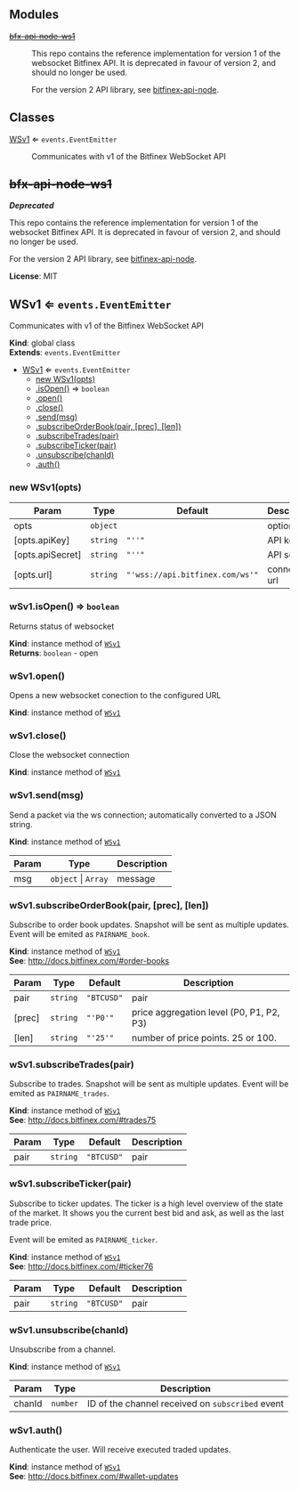 ## Modules

<dl>
<dt><del><a href="#module_bfx-api-node-ws1">bfx-api-node-ws1</a></del></dt>
<dd><p>This repo contains the reference implementation for version 1 of the
websocket Bitfinex API. It is deprecated in favour of version 2, and should
no longer be used.</p>
<p>For the version 2 API library, see <a href="https://github.com/bitfinexcom/bitfinex-api-node">bitfinex-api-node</a>.</p>
</dd>
</dl>

## Classes

<dl>
<dt><a href="#WSv1">WSv1</a> ⇐ <code>events.EventEmitter</code></dt>
<dd><p>Communicates with v1 of the Bitfinex WebSocket API</p>
</dd>
</dl>

<a name="module_bfx-api-node-ws1"></a>

## ~~bfx-api-node-ws1~~
***Deprecated***

This repo contains the reference implementation for version 1 of the
websocket Bitfinex API. It is deprecated in favour of version 2, and should
no longer be used.

For the version 2 API library, see [bitfinex-api-node](https://github.com/bitfinexcom/bitfinex-api-node).

**License**: MIT  
<a name="WSv1"></a>

## WSv1 ⇐ <code>events.EventEmitter</code>
Communicates with v1 of the Bitfinex WebSocket API

**Kind**: global class  
**Extends**: <code>events.EventEmitter</code>  

* [WSv1](#WSv1) ⇐ <code>events.EventEmitter</code>
    * [new WSv1(opts)](#new_WSv1_new)
    * [.isOpen()](#WSv1+isOpen) ⇒ <code>boolean</code>
    * [.open()](#WSv1+open)
    * [.close()](#WSv1+close)
    * [.send(msg)](#WSv1+send)
    * [.subscribeOrderBook(pair, [prec], [len])](#WSv1+subscribeOrderBook)
    * [.subscribeTrades(pair)](#WSv1+subscribeTrades)
    * [.subscribeTicker(pair)](#WSv1+subscribeTicker)
    * [.unsubscribe(chanId)](#WSv1+unsubscribe)
    * [.auth()](#WSv1+auth)

<a name="new_WSv1_new"></a>

### new WSv1(opts)

| Param | Type | Default | Description |
| --- | --- | --- | --- |
| opts | <code>object</code> |  | options |
| [opts.apiKey] | <code>string</code> | <code>&quot;&#x27;&#x27;&quot;</code> | API key |
| [opts.apiSecret] | <code>string</code> | <code>&quot;&#x27;&#x27;&quot;</code> | API secret |
| [opts.url] | <code>string</code> | <code>&quot;&#x27;wss://api.bitfinex.com/ws&#x27;&quot;</code> | connection url |

<a name="WSv1+isOpen"></a>

### wSv1.isOpen() ⇒ <code>boolean</code>
Returns status of websocket

**Kind**: instance method of [<code>WSv1</code>](#WSv1)  
**Returns**: <code>boolean</code> - open  
<a name="WSv1+open"></a>

### wSv1.open()
Opens a new websocket conection to the configured URL

**Kind**: instance method of [<code>WSv1</code>](#WSv1)  
<a name="WSv1+close"></a>

### wSv1.close()
Close the websocket connection

**Kind**: instance method of [<code>WSv1</code>](#WSv1)  
<a name="WSv1+send"></a>

### wSv1.send(msg)
Send a packet via the ws connection; automatically converted to a JSON
string.

**Kind**: instance method of [<code>WSv1</code>](#WSv1)  

| Param | Type | Description |
| --- | --- | --- |
| msg | <code>object</code> \| <code>Array</code> | message |

<a name="WSv1+subscribeOrderBook"></a>

### wSv1.subscribeOrderBook(pair, [prec], [len])
Subscribe to order book updates. Snapshot will be sent as multiple updates.
Event will be emited as `PAIRNAME_book`.

**Kind**: instance method of [<code>WSv1</code>](#WSv1)  
**See**: http://docs.bitfinex.com/#order-books  

| Param | Type | Default | Description |
| --- | --- | --- | --- |
| pair | <code>string</code> | <code>&quot;BTCUSD&quot;</code> | pair |
| [prec] | <code>string</code> | <code>&quot;&#x27;P0&#x27;&quot;</code> | price aggregation level (P0, P1, P2, P3) |
| [len] | <code>string</code> | <code>&quot;&#x27;25&#x27;&quot;</code> | number of price points. 25 or 100. |

<a name="WSv1+subscribeTrades"></a>

### wSv1.subscribeTrades(pair)
Subscribe to trades. Snapshot will be sent as multiple updates.
Event will be emited as `PAIRNAME_trades`.

**Kind**: instance method of [<code>WSv1</code>](#WSv1)  
**See**: http://docs.bitfinex.com/#trades75  

| Param | Type | Default | Description |
| --- | --- | --- | --- |
| pair | <code>string</code> | <code>&quot;BTCUSD&quot;</code> | pair |

<a name="WSv1+subscribeTicker"></a>

### wSv1.subscribeTicker(pair)
Subscribe to ticker updates. The ticker is a high level overview of the
state of the market. It shows you the current best bid and ask, as well as
the last trade price.

Event will be emited as `PAIRNAME_ticker`.

**Kind**: instance method of [<code>WSv1</code>](#WSv1)  
**See**: http://docs.bitfinex.com/#ticker76  

| Param | Type | Default | Description |
| --- | --- | --- | --- |
| pair | <code>string</code> | <code>&quot;BTCUSD&quot;</code> | pair |

<a name="WSv1+unsubscribe"></a>

### wSv1.unsubscribe(chanId)
Unsubscribe from a channel.

**Kind**: instance method of [<code>WSv1</code>](#WSv1)  

| Param | Type | Description |
| --- | --- | --- |
| chanId | <code>number</code> | ID of the channel received on `subscribed` event |

<a name="WSv1+auth"></a>

### wSv1.auth()
Authenticate the user. Will receive executed traded updates.

**Kind**: instance method of [<code>WSv1</code>](#WSv1)  
**See**: http://docs.bitfinex.com/#wallet-updates  

